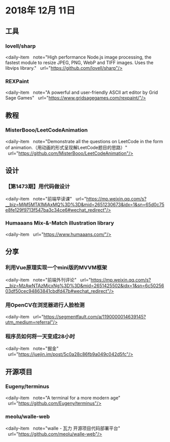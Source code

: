 # 2018年 12月 11日

## 工具

### lovell/sharp

<daily-item
  note="High performance Node.js image processing, the fastest module to resize JPEG, PNG, WebP and TIFF images. Uses the libvips library."
  url="https://github.com/lovell/sharp"/>

### REXPaint

<daily-item
  note="A powerful and user-friendly ASCII art editor by Grid Sage Games"
  url="https://www.gridsagegames.com/rexpaint/"/>

## 教程

### MisterBooo/LeetCodeAnimation

<daily-item
  note="Demonstrate all the questions on LeetCode in the form of animation.（用动画的形式呈现解LeetCode题目的思路）"
  url="https://github.com/MisterBooo/LeetCodeAnimation"/>

## 设计

### 【第1473期】用代码做设计

<daily-item
  note="前端早读课"
  url="https://mp.weixin.qq.com/s?__biz=MjM5MTA1MjAxMQ%3D%3D&mid=2651230673&idx=1&sn=65d0c75e8fe129f9713f547ba3c34ce6#wechat_redirect"/>

### Humaaans Mix-&-Match illustration library

<daily-item
  url="https://www.humaaans.com/"/>

## 分享

### 利用Vue原理实现一个mini版的MVVM框架

<daily-item
  note="前端外刊评论"
  url="https://mp.weixin.qq.com/s?__biz=MzAwNTAzMjcxNg%3D%3D&mid=2651425502&idx=1&sn=6c5025603df50cec94863841cbdfd47b#wechat_redirect"/>

### 用OpenCV在浏览器进行人脸检测

<daily-item
  url="https://segmentfault.com/a/1190000014639145?utm_medium=referral"/>

### 程序员如何将一天变成28小时

<daily-item
  note="掘金"
  url="https://juejin.im/post/5c0a28c86fb9a049c042d5fc"/>

## 开源项目

### Eugeny/terminus

<daily-item
  note="A terminal for a more modern age"
  url="https://github.com/Eugeny/terminus"/>

### meolu/walle-web

<daily-item
  note="walle - 瓦力 开源项目代码部署平台"
  url="https://github.com/meolu/walle-web"/>

<daily-footer/>